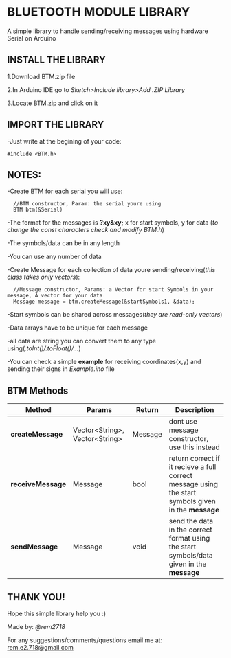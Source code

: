 # BLUETOOTH MODULE LIBRARY

A simple library to handle sending/receiving messages using hardware Serial on Arduino

## INSTALL THE LIBRARY

1.Download BTM.zip file

2.In Arduino IDE go to _Sketch>Include library>Add .ZIP Library_

3.Locate BTM.zip and click on it

## IMPORT THE LIBRARY

-Just write at the begining of your code:

```
#include <BTM.h>
```

## NOTES:

-Create BTM for each serial you will use:

```
  //BTM constructor, Param: the serial youre using
  BTM btm(&Serial)
```

-The format for the messages is **?xy&xy;** x for start symbols, y for data (_to change the const characters check and modify BTM.h_)

-The symbols/data can be in any length

-You can use any number of data

-Create Message for each collection of data youre sending/receiving(_this class takes only vectors_):

```
  //Message constructor, Params: a Vector for start Symbols in your message, A vector for your data
  Message message = btm.createMessage(&startSymbols1, &data);
```

-Start symbols can be shared across messages(_they are read-only vectors_)

-Data arrays have to be unique for each message

-all data are string you can convert them to any type using(_.toInt()/.toFloat()/..._)

-You can check a simple **example** for receiving coordinates(x,y) and sending their signs in _Example.ino_ file

## BTM Methods

| Method             | Params                             | Return  | Description                                                                                          |
| ------------------ | ---------------------------------- | ------- | ---------------------------------------------------------------------------------------------------- |
| **createMessage**  | Vector\<String\>, Vector\<String\> | Message | dont use message constructor, use this instead                                                       |
| **receiveMessage** | Message                            | bool    | return correct if it recieve a full correct message using the start symbols given in the **message** |
| **sendMessage**    | Message                            | void    | send the data in the correct format using the start symbols/data given in the **message**            |

## THANK YOU!

Hope this simple library help you :)

Made by: _@rem2718_

For any suggestions/comments/questions email me at: rem.e2.718@gmail.com
